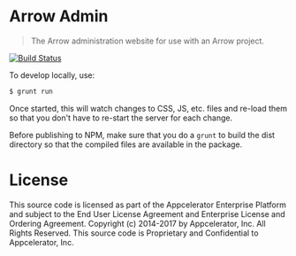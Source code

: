 # Arrow Admin

> The Arrow administration website for use with an Arrow project.

[![Build Status](https://magnum.travis-ci.com/appcelerator/arrow-admin.svg?token=ph6xdReX6PW2XENunBEH)](https://magnum.travis-ci.com/appcelerator/arrow-admin)

To develop locally, use:

```bash
$ grunt run
```

Once started, this will watch changes to CSS, JS, etc. files and re-load them so that you don't have to re-start the server for each change.

Before publishing to NPM, make sure that you do a `grunt` to build the dist directory so that the compiled files are available in the package.

# License

This source code is licensed as part of the Appcelerator Enterprise Platform and subject to the End User License Agreement and Enterprise License and Ordering Agreement. Copyright (c) 2014-2017 by Appcelerator, Inc. All Rights Reserved. This source code is Proprietary and Confidential to Appcelerator, Inc.

